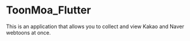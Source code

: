 # ToonMoa_Flutter
This is an application that allows you to collect and view Kakao and Naver webtoons at once.
